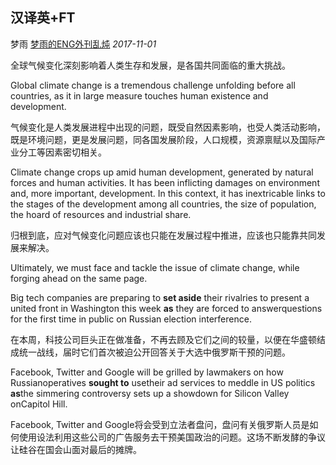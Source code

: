 ## 汉译英+FT

梦雨 [梦雨的ENG外刊乱炖](javascript:void(0);) *2017-11-01*



全球气候变化深刻影响着人类生存和发展，是各国共同面临的重大挑战。

Global climate change is a tremendous challenge unfolding before all countries, as it in large measure touches human existence and development.

气候变化是人类发展进程中出现的问题，既受自然因素影响，也受人类活动影响，既是环境问题，更是发展问题，同各国发展阶段，人口规模，资源禀赋以及国际产业分工等因素密切相关。

Climate change crops up amid human development, generated by natural forces and human activities. It has been inflicting damages on environment and, more important, development. In this context, it has inextricable links to the stages of the development among all countries, the size of population, the hoard of resources and industrial share.

归根到底，应对气候变化问题应该也只能在发展过程中推进，应该也只能靠共同发展来解决。

Ultimately, we must face and tackle the issue of climate change, while forging ahead on the same page.







Big tech companies are preparing to **set aside** their rivalries to present a united front in Washington this week **as** they are forced to answerquestions for the first time in public on Russian election interference.

在本周，科技公司巨头正在做准备，不再去顾及它们之间的较量，以便在华盛顿结成统一战线，届时它们首次被迫公开回答关于大选中俄罗斯干预的问题。

Facebook, Twitter and Google will be grilled by lawmakers on how Russianoperatives **sought to** usetheir ad services to meddle in US politics **as**the simmering controversy sets up a showdown for Silicon Valley onCapitol Hill.

Facebook, Twitter and Google将会受到立法者盘问，盘问有关俄罗斯人员是如何使用设法利用这些公司的广告服务去干预美国政治的问题。这场不断发酵的争议让硅谷在国会山面对最后的摊牌。









